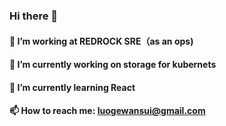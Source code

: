 ### Hi there 👋
#### 💼 I’m working at REDROCK SRE（as an ops)
#### 🔭 I’m currently working on storage for kubernets
#### 🌱 I’m currently learning React
#### 📫 How to reach me: luogewansui@gmail.com
<!--
**Sajotim/Sajotim** is a ✨ _special_ ✨ repository because its `README.md` (this file) appears on your GitHub profile.

Here are some ideas to get you started:


- 👯 I’m looking to collaborate on ...
- 🤔 I’m looking for help with ...
- 💬 Ask me about ...

- 😄 Pronouns: ...
- ⚡ Fun fact: ...
-->
